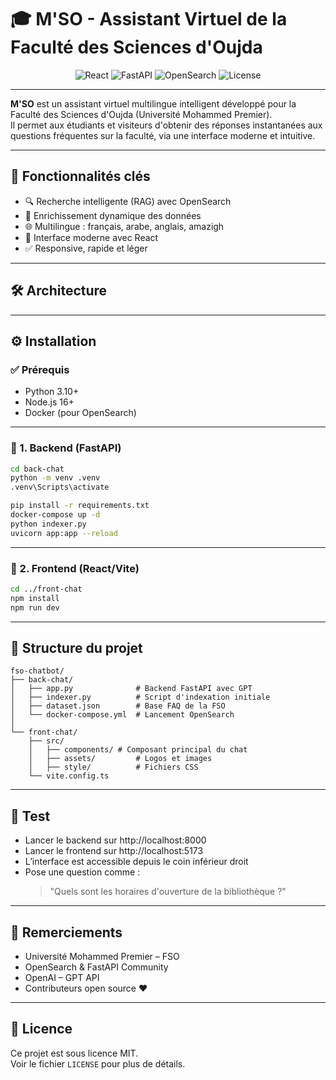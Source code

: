 
# 🎓 M'SO - Assistant Virtuel de la Faculté des Sciences d'Oujda

<div align="center">
  <img src="https://img.shields.io/badge/React-18.2.0-blue?logo=react" alt="React">
  <img src="https://img.shields.io/badge/FastAPI-0.95.2-green?logo=fastapi" alt="FastAPI">
  <img src="https://img.shields.io/badge/OpenSearch-2.11.1-orange?logo=opensearch" alt="OpenSearch">
  <img src="https://img.shields.io/badge/License-MIT-yellow" alt="License">
</div>

---

**M'SO** est un assistant virtuel multilingue intelligent développé pour la Faculté des Sciences d'Oujda (Université Mohammed Premier).  
Il permet aux étudiants et visiteurs d'obtenir des réponses instantanées aux questions fréquentes sur la faculté, via une interface moderne et intuitive.

---

## 🌟 Fonctionnalités clés

- 🔍 Recherche intelligente (RAG) avec OpenSearch
- 🧠 Enrichissement dynamique des données
- 🌐 Multilingue : français, arabe, anglais, amazigh
- 💬 Interface moderne avec React
- ✅ Responsive, rapide et léger

---

## 🛠 Architecture



---

## ⚙️ Installation

### ✅ Prérequis

- Python 3.10+
- Node.js 16+
- Docker (pour OpenSearch)

---

### 📁 1. Backend (FastAPI)

```bash
cd back-chat
python -m venv .venv
.venv\Scripts\activate

pip install -r requirements.txt
docker-compose up -d
python indexer.py
uvicorn app:app --reload
```

---

### 📁 2. Frontend (React/Vite)

```bash
cd ../front-chat
npm install
npm run dev
```

---


## 📁 Structure du projet

```
fso-chatbot/
├── back-chat/
│   ├── app.py              # Backend FastAPI avec GPT
│   ├── indexer.py          # Script d'indexation initiale
│   ├── dataset.json        # Base FAQ de la FSO
│   └── docker-compose.yml  # Lancement OpenSearch
│
└── front-chat/
    ├── src/
    │   ├── components/ # Composant principal du chat
    │   ├── assets/         # Logos et images
    │   ├── style/          # Fichiers CSS
    └── vite.config.ts
```

---

## 🧪 Test

- Lancer le backend sur http://localhost:8000
- Lancer le frontend sur http://localhost:5173
- L’interface est accessible depuis le coin inférieur droit
- Pose une question comme :  
  > "Quels sont les horaires d'ouverture de la bibliothèque ?"

---
 

## 🙏 Remerciements

- Université Mohammed Premier – FSO
- OpenSearch & FastAPI Community
- OpenAI – GPT API
- Contributeurs open source ❤️

---

## 📄 Licence

Ce projet est sous licence MIT.  
Voir le fichier `LICENSE` pour plus de détails.
